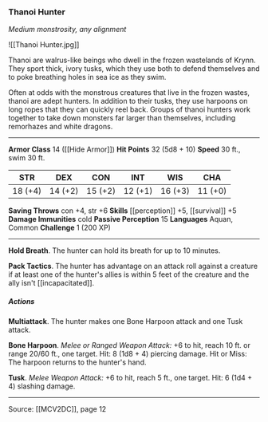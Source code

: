 ### Thanoi Hunter
_Medium monstrosity, any alignment_

![[Thanoi Hunter.jpg]]

Thanoi are walrus-like beings who dwell in the frozen wastelands of Krynn. They sport thick, ivory tusks, which they use both to defend themselves and to poke breathing holes in sea ice as they swim.

Often at odds with the monstrous creatures that live in the frozen wastes, thanoi are adept hunters. In addition to their tusks, they use harpoons on long ropes that they can quickly reel back. Groups of thanoi hunters work together to take down monsters far larger than themselves, including remorhazes and white dragons.




---

**Armor Class** 14 ([[Hide Armor]])
**Hit Points** 32 (5d8 + 10)
**Speed** 30 ft., swim 30 ft.

| STR     | DEX     | CON     | INT     | WIS     | CHA     |
|---------|---------|---------|---------|---------|---------|
| 18 (+4) | 14 (+2) | 15 (+2) | 12 (+1) | 16 (+3) | 11 (+0) |

**Saving Throws** con +4, str +6
**Skills** [[perception]] +5, [[survival]] +5
**Damage Immunities** cold
**Passive Perception** 15
**Languages** Aquan, Common
**Challenge** 1 (200 XP)

---

**Hold Breath**. The hunter can hold its breath for up to 10 minutes.

**Pack Tactics**. The hunter has advantage on an attack roll against a creature if at least one of the hunter's allies is within 5 feet of the creature and the ally isn't [[incapacitated]].

##### Actions
**Multiattack**. The hunter makes one Bone Harpoon attack and one Tusk attack.

**Bone Harpoon**. _Melee or Ranged Weapon Attack:_ +6 to hit, reach 10 ft. or range 20/60 ft., one target. Hit: 8 (1d8 + 4) piercing damage. Hit or Miss: The harpoon returns to the hunter's hand.

**Tusk**. _Melee Weapon Attack:_ +6 to hit, reach 5 ft., one target. Hit: 6 (1d4 + 4) slashing damage.


---

Source: [[MCV2DC]], page 12